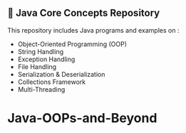 ## 🚀 Java Core Concepts Repository

This repository includes Java programs and examples on :
- Object-Oriented Programming (OOP)
- String Handling
- Exception Handling
- File Handling
- Serialization & Deserialization
- Collections Framework
- Multi-Threading
# Java-OOPs-and-Beyond
